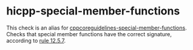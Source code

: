 # hicpp-special-member-functions

This check is an alias for
[cppcoreguidelines-special-member-functions](cppcoreguidelines-special-member-functions.html).
Checks that special member functions have the correct signature,
according to
[rule 12.5.7](http://www.codingstandard.com/rule/12-5-7-declare-assignment-operators-with-the-ref-qualifier/).
